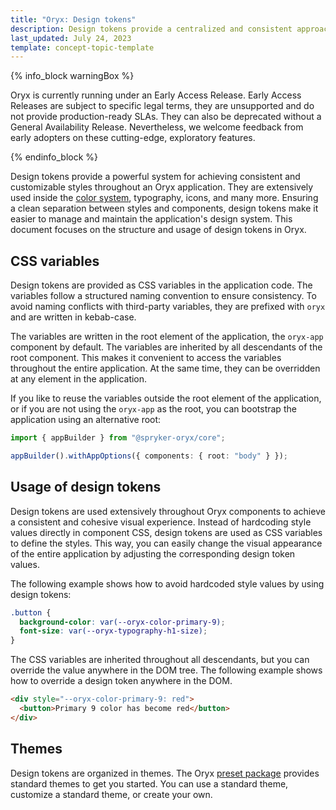 ```yaml
---
title: "Oryx: Design tokens"
description: Design tokens provide a centralized and consistent approach for styling components in Oryx applications.
last_updated: July 24, 2023
template: concept-topic-template
---
```


{% info_block warningBox %}

Oryx is currently running under an Early Access Release. Early Access Releases are subject to specific legal terms, they are unsupported and do not provide production-ready SLAs. They can also be deprecated without a General Availability Release. Nevertheless, we welcome feedback from early adopters on these cutting-edge, exploratory features.

{% endinfo_block %}

Design tokens provide a powerful system for achieving consistent and customizable styles throughout an Oryx application. They are extensively used inside the [color system](/docs/scos/dev/front-end-development/{{page.version}}/oryx/styling/oryx-colors-system.html), typography, icons, and many more. Ensuring a clean separation between styles and components, design tokens make it easier to manage and maintain the application's design system. This document focuses on the structure and usage of design tokens in Oryx.

## CSS variables

Design tokens are provided as CSS variables in the application code. The variables follow a structured naming convention to ensure consistency. To avoid naming conflicts with third-party variables, they are prefixed with `oryx` and are written in kebab-case.

The variables are written in the root element of the application, the `oryx-app` component by default. The variables are inherited by all descendants of the root component. This makes it convenient to access the variables throughout the entire application. At the same time, they can be overridden at any element in the application.

If you like to reuse the variables outside the root element of the application, or if you are not using the `oryx-app` as the root, you can bootstrap the application using an alternative root:

```ts
import { appBuilder } from "@spryker-oryx/core";

appBuilder().withAppOptions({ components: { root: "body" } });
```

## Usage of design tokens

Design tokens are used extensively throughout Oryx components to achieve a consistent and cohesive visual experience. Instead of hardcoding style values directly in component CSS, design tokens are used as CSS variables to define the styles. This way, you can easily change the visual appearance of the entire application by adjusting the corresponding design token values.

The following example shows how to avoid hardcoded style values by using design tokens:

```css
.button {
  background-color: var(--oryx-color-primary-9);
  font-size: var(--oryx-typography-h1-size);
}
```

The CSS variables are inherited throughout all descendants, but you can override the value anywhere in the DOM tree. The following example shows how to override a design token anywhere in the DOM.

```html
<div style="--oryx-color-primary-9: red">
  <button>Primary 9 color has become red</button>
</div>
```

## Themes

Design tokens are organized in themes. The Oryx [preset package](/docs/scos/dev/front-end-development/{{page.version}}/oryx/oryx-presets.html) provides standard themes to get you started. You can use a standard theme, customize a standard theme, or create your own.

<!-- TODO: add a note link to the theme docs once its ready -->
